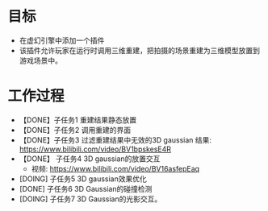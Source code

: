 
# 目标
- 在虚幻引擎中添加一个插件
- 该插件允许玩家在运行时调用三维重建，把拍摄的场景重建为三维模型放置到游戏场景中。

# 工作过程
- 【DONE】子任务1 重建结果静态放置
- 【DONE】子任务2 调用重建的界面
- 【DONE】子任务3 过滤重建结果中无效的3D gaussian
	结果: https://www.bilibili.com/video/BV1bpskesE4R
- 【DONE】 子任务4 3D gaussian的放置交互
	- 视频: https://www.bilibili.com/video/BV16asfepEaq
- [DOING] 子任务5 3D gaussian效果优化
- [DONE] 子任务6 3D Gaussian的碰撞检测
- [DOING] 子任务7 3D Gaussian的光影交互。
